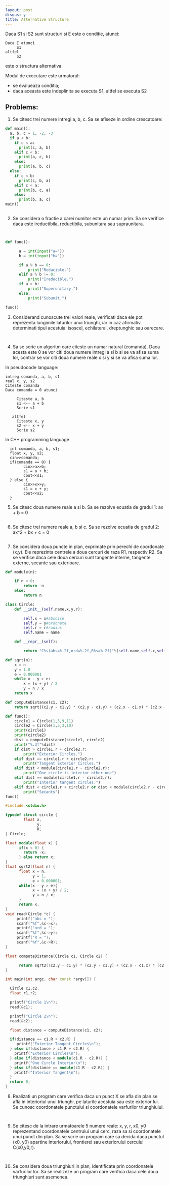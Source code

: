 ```yaml
---
layout: post
disqus: y
title: Alternative Structure
---
```

Daca S1 si S2 sunt structuri si E este o conditie, atunci:
```
Daca E atunci
     S1
altfel
     S2
```

este o structura alternativa.

Modul de executare este urmatorul:

- se evalueaza conditia;
- daca aceasta este indeplinita se executa S1, altfel se executa S2


## Problems:

1) Se citesc trei numere intregi a, b, c. Sa se afiseze in ordine crescatoare:

```python
def main():
  a, b, c = 1, -2, -3
  if a < b:
    if c < a:
      print(c, a, b)
    elif c < b:
      print(a, c, b)
    else:
      print(a, b, c)
  else:
    if c < b:
      print(c, b, a)
    elif c < a:
      print(b, c, a)
    else:
      print(b, a, c)
main()
```
```c++
```

2) Se considera o fractie a carei numitor este un numar prim. Sa se verifice daca este ireductibila, reductibila, subunitara sau supraunitara.
```c++
```
```python

def func():

      a = int(input("a="))
      b = int(input("b="))

      if a % b == 0:
          print("Reducible.")
      elif a % b != 0:
          print("Ireducible.")
      if a > b:
          print("Superunitary.")
      else:
          print("Subunit.")

func()          

```
3) Considerand cunoscute trei valori reale, verificati daca ele pot reprezenta lungimile laturilor unui triunghi, iar in caz afirmativ determinati tipul acestuia: isoscel, echilateral, dreptunghic sau oarecare.
```c++
```
```python
```


4) Sa se scrie un algoritm care citeste un numar natural (comanda). Daca acesta este 0 se vor citi doua numere intregi a si b
si se va afisa suma lor, contrar se vor citi doua numere reale x si y si se va afisa suma lor.

In pseudocode language:
```
intreg comanda, a, b, s1
real x, y, s2
Citeste comanda
Daca comanda = 0 atunci

     Citeste a, b
     s1 <-- a + b
     Scrie s1

   altfel
     Citeste x, y
     s2 <-- x + y
     Scrie s2
```

In C++ programming language

```
  int comanda, a, b, s1;
  float x, y, s2;
  cin>>comanda;
  if(comanda == 0) {
        cin>>a>>b;
        s1 = a + b;
        cout<<s1;
  } else {
        cin>>x>>y;
        s1 = x + y;
        cout<<s2;
  }
```
5) Se citesc doua numere reale a si b. Sa se rezolve ecuatia de gradul 1: ax + b = 0
```python
```


6) Se citesc trei numere reale a, b si c. Sa se rezolve ecuatia de gradul 2: ax^2 + bx + c = 0
```python
```

7) Se considera doua puncte in plan, exprimate prin perechi de coordonate (x,y). Ele reprezinta centrele a doua cercuri de raza R1, respectiv R2. Sa se verifice daca cele doua cercuri sunt tangente interne, tangente externe, secante sau exterioare.

```python
def module(n):

    if n < 0:
        return -n
    else:
        return n

class Circle:
    def __init__(self,name,x,y,r):

        self.x = x#abscise
        self.y = y#ordonate
        self.r = r#radius
        self.name = name

    def __repr__(self):

        return "C%s(abs=%.2f,ord=%.2f,R%s=%.2f)"%(self.name,self.x,self.y,self.name,self.r)

def sqrt(n):
    x = n
    y = 1.0
    e = 0.000001
    while x - y > e:
        x = (x + y) / 2
        y = n / x
    return x

def computeDistance(c1, c2):
    return sqrt((c2.y - c1.y) * (c2.y - c1.y) + (c2.x - c1.x) * (c2.x - c1.x))

def func():
    circle1 = Circle(1,5,9,11)
    circle2 = Circle(1,5,3,10)
    print(circle1)
    print(circle2)
    dist = computeDistance(circle1, circle2)
    print("%.3f"%dist)
    if dist > circle1.r + circle2.r:
        print("Exterior Circles.")
    elif dist == circle1.r + circle2.r:
        print("Tangent Exterior Circles.")
    elif dist < module(circle1.r - circle2.r):
        print("One circle is interior other one")
    elif dist == module(circle1.r - circle2.r):
        print("Interior tangent circles.")
    elif dist < circle1.r + circle2.r or dist < module(circle2.r - circle1.r):
        print("Secants")
func()
```

```c++
#include <stdio.h>

typedef struct circle {
        float x,
              y,
              R;
} Circle;

float module(float x) {
      if(x < 0) {
        return -x;
      } else return x;
}
float sqrt2(float n) {
      float x = n,
            y = 1,
            e = 0.000001;
      while(x - y > e){
            x = (x + y) / 2;
            y = n / x;
      }
      return x;
}
void read(Circle *c) {
     printf("abs = ");
     scanf("%f",&c->x);
     printf("ord = ");
     scanf("%f",&c->y);
     printf("R = ");
     scanf("%f",&c->R);
}

float computeDistance(Circle c1, Circle c2) {

      return sqrt2((c2.y - c1.y) * (c2.y - c1.y) + (c2.x - c1.x) * (c2.x - c1.x));
}

int main(int argc, char const *argv[]) {

  Circle c1,c2;
  float r1,r2;

  printf("Circle 1\n");
  read(&c1);

  printf("Circle 2\n");
  read(&c2);

  float distance = computeDistance(c1, c2);

  if(distance == c1.R + c2.R) {
     printf("Exterior Tangent Circles\n");
  } else if(distance > c1.R + c2.R) {
    printf("Exterior Circles\n");
  } else if(distance < module(c1.R - c2.R)) {
    printf("One Circle Interior\n");
  } else if(distance == module(c1.R - c2.R)) {
    printf("Interior Tangent\n");
  }
  return 0;
}

```

8) Realizati un program care verifica daca un punct X se afla din plan se afla in interioriul unui triunghi, pe laturile acestuia sau este exterior lui. Se cunosc coordonatele punctului si coordonatele varfurilor triunghiului.

```python
```
```c++
```

9) Se citesc de la intrare urmatoarele 5 numere reale: x, y, r, x0, y0 reprezentand coordonatele centrului unui cerc, raza sa si coordonatele unui punct din plan. Sa
se scrie un program care sa decida daca punctul (x0, y0) apartine interiorului, frontierei sau exteriorului cercului C(x0,y0,r).

```python
```
```c++
```

10) Se considera doua triunghiuri in plan, identificate prin coordonatele varfurilor lor. Sa se realizeze un program care verifica daca cele doua triunghiuri sunt asemenea.
```python
```
```c++
```
